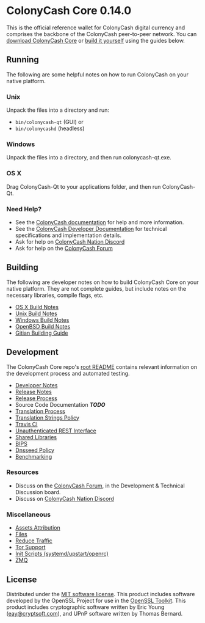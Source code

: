 ColonyCash Core 0.14.0
=====================

This is the official reference wallet for ColonyCash digital currency and comprises the backbone of the ColonyCash peer-to-peer network. You can [download ColonyCash Core](https://www.colony-cash.com/downloads/) or [build it yourself](#building) using the guides below.

Running
---------------------
The following are some helpful notes on how to run ColonyCash on your native platform.

### Unix

Unpack the files into a directory and run:

- `bin/colonycash-qt` (GUI) or
- `bin/colonycashd` (headless)

### Windows

Unpack the files into a directory, and then run colonycash-qt.exe.

### OS X

Drag ColonyCash-Qt to your applications folder, and then run ColonyCash-Qt.

### Need Help?

* See the [ColonyCash documentation](https://docs.colony-cash.com)
for help and more information.
* See the [ColonyCash Developer Documentation](https://colonycash-docs.github.io/) 
for technical specifications and implementation details.
* Ask for help on [ColonyCash Nation Discord](http://colonycashchat.org)
* Ask for help on the [ColonyCash Forum](https://colony-cash.com/forum)

Building
---------------------
The following are developer notes on how to build ColonyCash Core on your native platform. They are not complete guides, but include notes on the necessary libraries, compile flags, etc.

- [OS X Build Notes](build-osx.md)
- [Unix Build Notes](build-unix.md)
- [Windows Build Notes](build-windows.md)
- [OpenBSD Build Notes](build-openbsd.md)
- [Gitian Building Guide](gitian-building.md)

Development
---------------------
The ColonyCash Core repo's [root README](/README.md) contains relevant information on the development process and automated testing.

- [Developer Notes](developer-notes.md)
- [Release Notes](release-notes.md)
- [Release Process](release-process.md)
- Source Code Documentation ***TODO***
- [Translation Process](translation_process.md)
- [Translation Strings Policy](translation_strings_policy.md)
- [Travis CI](travis-ci.md)
- [Unauthenticated REST Interface](REST-interface.md)
- [Shared Libraries](shared-libraries.md)
- [BIPS](bips.md)
- [Dnsseed Policy](dnsseed-policy.md)
- [Benchmarking](benchmarking.md)

### Resources
* Discuss on the [ColonyCash Forum](https://colony-cash.com/forum), in the Development & Technical Discussion board.
* Discuss on [ColonyCash Nation Discord](http://colonycashchat.org)

### Miscellaneous
- [Assets Attribution](assets-attribution.md)
- [Files](files.md)
- [Reduce Traffic](reduce-traffic.md)
- [Tor Support](tor.md)
- [Init Scripts (systemd/upstart/openrc)](init.md)
- [ZMQ](zmq.md)

License
---------------------
Distributed under the [MIT software license](/COPYING).
This product includes software developed by the OpenSSL Project for use in the [OpenSSL Toolkit](https://www.openssl.org/). This product includes
cryptographic software written by Eric Young ([eay@cryptsoft.com](mailto:eay@cryptsoft.com)), and UPnP software written by Thomas Bernard.
